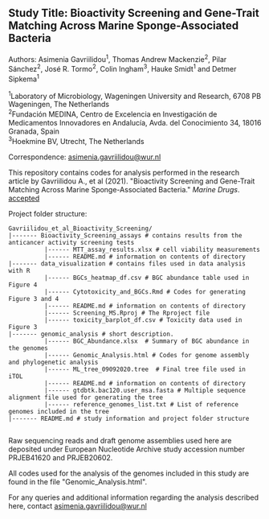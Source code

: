 Study Title: Bioactivity Screening and Gene-Trait Matching Across Marine Sponge-Associated Bacteria
-------------------------------------------------------------------------------------------------------
Authors: Asimenia Gavriilidou<sup>1</sup>, Thomas Andrew Mackenzie<sup>2</sup>, Pilar Sánchez<sup>2</sup>, José R. Tormo<sup>2</sup>, Colin Ingham<sup>3</sup>, Hauke Smidt<sup>1</sup> and Detmer Sipkema<sup>1</sup>

<sup>1</sup>Laboratory of Microbiology, Wageningen University and Research, 6708 PB Wageningen, The Netherlands<br />
<sup>2</sup>Fundación MEDINA, Centro de Excelencia en Investigación de Medicamentos Innovadores en Andalucía, Avda. del Conocimiento 34, 18016 Granada, Spain<br />
<sup>3</sup>Hoekmine BV, Utrecht, The Netherlands<br />

Correspondence: asimenia.gavriilidou@wur.nl     


This repository contains codes for analysis performed in the research article by Gavriilidou A., et al (2021). "Bioactivity Screening and Gene-Trait Matching Across Marine Sponge-Associated Bacteria." *Marine Drugs*. [accepted]()

Project folder structure:

 ```
 Gavriilidou_et_al_Bioactivity_Screening/
|------- Bioactivity_Screening_assays # contains results from the anticancer activity screening tests
           |------ MTT_assay_results.xlsx # cell viability measurements
           |------ README.md # information on contents of directory
|------- data_visualization # contains files used in data analysis with R
           |------ BGCs_heatmap_df.csv # BGC abundance table used in Figure 4
           |------ Cytotoxicity_and_BGCs.Rmd # Codes for generating Figure 3 and 4
           |------ README.md # information on contents of directory
           |------ Screening_MS.Rproj # The Rproject file
           |------ toxicity_barplot_df.csv # Toxicity data used in Figure 3
|------- genomic_analysis # short description.  
           |------ BGC_Abundance.xlsx  # Summary of BGC abundance in the genomes
           |------ Genomic_Analysis.html # Codes for genome assembly and phylogenetic analysis
           |------ ML_tree_09092020.tree  # Final tree file used in iTOL
           |------ README.md # information on contents of directory
           |------ gtdbtk.bac120.user_msa.fasta # Multiple sequence alignment file used for generating the tree
           |------ reference_genomes_list.txt # List of reference genomes included in the tree
|------- README.md # study information and project folder structure 
          
```

Raw sequencing reads and draft genome assemblies used here are deposited under European Nucleotide Archive study accession number PRJEB41620 and PRJEB20602.

All codes used for the analysis of the genomes included in this study are found in the file "Genomic_Analysis.html".

For any queries and additional information regarding the analysis described here, contact asimenia.gavriilidou@wur.nl  



